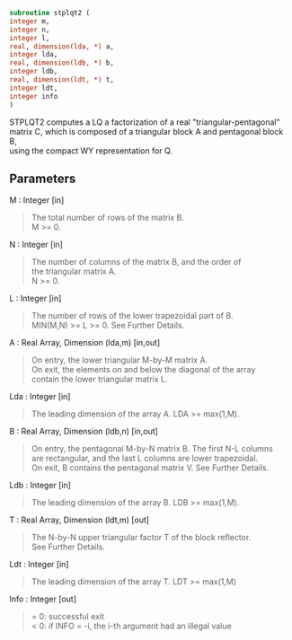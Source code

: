 ```fortran  
subroutine stplqt2 (  
integer m,  
integer n,  
integer l,  
real, dimension(lda, *) a,  
integer lda,  
real, dimension(ldb, *) b,  
integer ldb,  
real, dimension(ldt, *) t,  
integer ldt,  
integer info  
)  
```  
  
STPLQT2 computes a LQ a factorization of a real "triangular-pentagonal"  
matrix C, which is composed of a triangular block A and pentagonal block B,  
using the compact WY representation for Q.  
  
## Parameters  
M : Integer [in]  
> The total number of rows of the matrix B.  
> M >= 0.  
  
N : Integer [in]  
> The number of columns of the matrix B, and the order of  
> the triangular matrix A.  
> N >= 0.  
  
L : Integer [in]  
> The number of rows of the lower trapezoidal part of B.  
> MIN(M,N) >= L >= 0.  See Further Details.  
  
A : Real Array, Dimension (lda,m) [in,out]  
> On entry, the lower triangular M-by-M matrix A.  
> On exit, the elements on and below the diagonal of the array  
> contain the lower triangular matrix L.  
  
Lda : Integer [in]  
> The leading dimension of the array A.  LDA >= max(1,M).  
  
B : Real Array, Dimension (ldb,n) [in,out]  
> On entry, the pentagonal M-by-N matrix B.  The first N-L columns  
> are rectangular, and the last L columns are lower trapezoidal.  
> On exit, B contains the pentagonal matrix V.  See Further Details.  
  
Ldb : Integer [in]  
> The leading dimension of the array B.  LDB >= max(1,M).  
  
T : Real Array, Dimension (ldt,m) [out]  
> The N-by-N upper triangular factor T of the block reflector.  
> See Further Details.  
  
Ldt : Integer [in]  
> The leading dimension of the array T.  LDT >= max(1,M)  
  
Info : Integer [out]  
> = 0: successful exit  
> < 0: if INFO = -i, the i-th argument had an illegal value  
  
